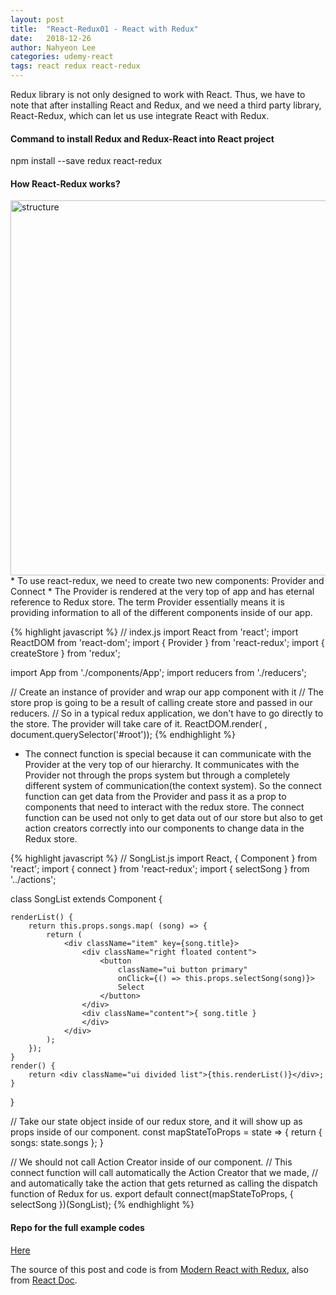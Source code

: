```yaml
---
layout: post
title:  "React-Redux01 - React with Redux"
date:   2018-12-26
author: Nahyeon Lee
categories: udemy-react
tags: react redux react-redux
---
```

<p class="intro"><span class="dropcap">R</span>edux library is not only designed to work with React. Thus, we have to note that after installing React and Redux, and we need a third party library, React-Redux, which can let us use integrate React with Redux.
</p>

#### Command to install Redux and Redux-React into React project
npm install --save redux react-redux

#### How React-Redux works?
<img src="{{ '/assets/img/2018-12-26-react-redux-structure.png' }}" alt="structure" style="display: block; width: 600px;">
* To use react-redux, we need to create two new components: Provider and Connect
* The Provider is rendered at the very top of app and has eternal reference to Redux store. The term Provider essentially means it is providing information to all of the different components inside of our app. 

{% highlight javascript  %}
// index.js
import React from 'react';
import ReactDOM from 'react-dom';
import { Provider } from 'react-redux';
import { createStore } from 'redux';

import App from './components/App';
import reducers from './reducers';

// Create an instance of provider and wrap our app component with it
// The store prop is going to be a result of calling create store and passed in our reducers.
// So in a typical redux application, we don't have to go directly to the store. The provider will take care of it. 
ReactDOM.render(
    <Provider store={createStore(reducers)}>
        <App />
    </Provider>,
    document.querySelector('#root'));
{% endhighlight %}

* The connect function is special because it can communicate with the Provider at the very top of our hierarchy. It communicates with the Provider not through the props system but through a completely different system of communication(the context system). So the connect function can get data from the Provider and pass it as a prop to components that need to interact with the redux store. The connect function can be used not only to get data out of our store but also to get action creators correctly into our components to change data in the Redux store. 

{% highlight javascript  %}
// SongList.js
import React, { Component } from 'react';
import { connect } from 'react-redux';
import { selectSong } from '../actions';

class SongList extends Component {

    renderList() {
        return this.props.songs.map( (song) => {
            return (
                <div className="item" key={song.title}>
                    <div className="right floated content">
                        <button 
                            className="ui button primary"
                            onClick={() => this.props.selectSong(song)}>
                            Select
                        </button>
                    </div>
                    <div className="content">{ song.title } 
                    </div>
                </div>
            );
        });
    }
    render() {
        return <div className="ui divided list">{this.renderList()}</div>;
    }
}

// Take our state object inside of our redux store, and it will show up as props inside of our component.
const mapStateToProps = state => {
    return { songs: state.songs };
}

// We should not call Action Creator inside of our component.
// This connect function will call automatically the Action Creator that we made,
// and automatically take the action that gets returned as calling the dispatch function of Redux for us.
export default connect(mapStateToProps, { selectSong })(SongList);
{% endhighlight %}

#### Repo for the full example codes
[Here][app-repo]

The source of this post and code is from [Modern React with Redux][udemy-react], also from [React Doc][react-doc].

[app-repo]: https://github.com/nh0627/udemy-react-redux/tree/master/13.songs
[udemy-react]: https://www.udemy.com/react-redux/
[react-doc]: https://reactjs.org/docs/getting-started.html